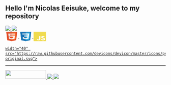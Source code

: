 ## Hello I'm Nicolas Eeisuke, welcome to my repository

<div>
    <a href="https://github.com/nicolaseeisuke">
    <img height="180em" src="https://github-readme-stats.vercel.app/api?username=nicolaseeisuke&show_icons=true&theme=dracula&include_all_commits=true&count_private=true"/>
    <img height="180em" src="https://github-readme-stats.vercel.app/api/top-langs/?username=nicolaseeisuke&layout=compact&langs_count=16&theme=dracula"/>
</div>
<div>
    <img align="center" alt="HTML" height="30" width="40" src="https://raw.githubusercontent.com/devicons/devicon/master/icons/html5/html5-original.svg">
    <img align="center" alt="CSS" height="30" width="40" src="https://raw.githubusercontent.com/devicons/devicon/master/icons/css3/css3-original.svg">
    <img align="center" alt="Js" height="30" width="40" src="https://raw.githubusercontent.com/devicons/devicon/master/icons/javascript/javascript-plain.svg">
    
    width="40" src="https://raw.githubusercontent.com/devicons/devicon/master/icons/python/python-original.svg">
</div>

<hr>

<div>
    <a href="https://portifolio-indol-omega.vercel.app/" target="_blank">
        <img src="https://i.im.ge/2023/06/02/hEIuf0.logo.png" target = "_blank" width="128" height="28">
    </a> 
    <a href="https://www.linkedin.com/in/nicolas-eeisuke-717b16260/" target="_blank">
       <img src="https://img.shields.io/badge/-LinkedIn-%230077B5?style=for-the-badge&logo=linkedin&logoColor=white" target="_blank">          </a>   
    <a href = "nicolaseeisuke@gmail.com">
        <img src="https://img.shields.io/badge/Gmail-D14836?style=for-the-badge&logo=gmail&logoColor=white" target="_blank">
    </a>
</div>
